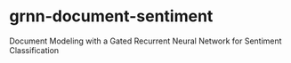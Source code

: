 # grnn-document-sentiment
Document Modeling with a Gated Recurrent Neural Network for Sentiment Classification
